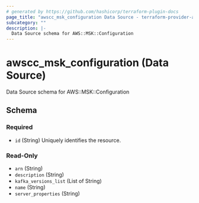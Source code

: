 ```yaml
---
# generated by https://github.com/hashicorp/terraform-plugin-docs
page_title: "awscc_msk_configuration Data Source - terraform-provider-awscc"
subcategory: ""
description: |-
  Data Source schema for AWS::MSK::Configuration
---
```


# awscc_msk_configuration (Data Source)

Data Source schema for AWS::MSK::Configuration



<!-- schema generated by tfplugindocs -->
## Schema

### Required

- `id` (String) Uniquely identifies the resource.

### Read-Only

- `arn` (String)
- `description` (String)
- `kafka_versions_list` (List of String)
- `name` (String)
- `server_properties` (String)
